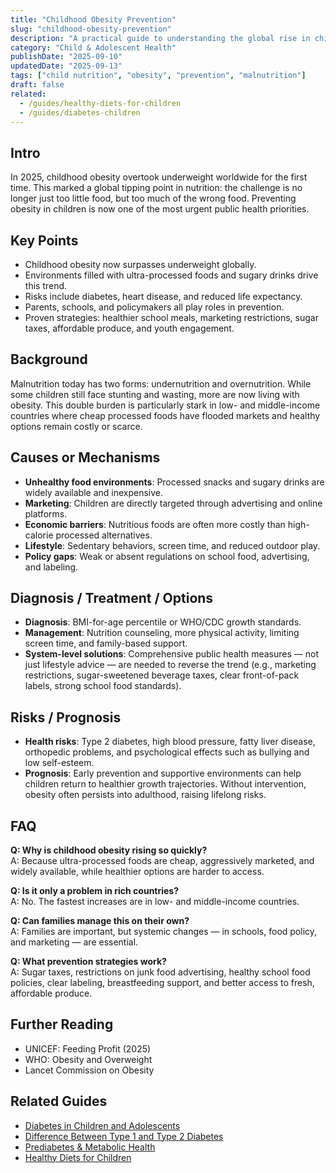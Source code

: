 ```yaml
---
title: "Childhood Obesity Prevention"
slug: "childhood-obesity-prevention"
description: "A practical guide to understanding the global rise in childhood obesity, its causes, risks, and strategies for prevention."
category: "Child & Adolescent Health"
publishDate: "2025-09-10"
updatedDate: "2025-09-13"
tags: ["child nutrition", "obesity", "prevention", "malnutrition"]
draft: false
related:
  - /guides/healthy-diets-for-children
  - /guides/diabetes-children
---
```


## Intro
In 2025, childhood obesity overtook underweight worldwide for the first time. This marked a global tipping point in nutrition: the challenge is no longer just too little food, but too much of the wrong food. Preventing obesity in children is now one of the most urgent public health priorities.

## Key Points
- Childhood obesity now surpasses underweight globally.  
- Environments filled with ultra-processed foods and sugary drinks drive this trend.  
- Risks include diabetes, heart disease, and reduced life expectancy.  
- Parents, schools, and policymakers all play roles in prevention.  
- Proven strategies: healthier school meals, marketing restrictions, sugar taxes, affordable produce, and youth engagement.  

## Background
Malnutrition today has two forms: undernutrition and overnutrition. While some children still face stunting and wasting, more are now living with obesity. This double burden is particularly stark in low- and middle-income countries where cheap processed foods have flooded markets and healthy options remain costly or scarce.

## Causes or Mechanisms
- **Unhealthy food environments**: Processed snacks and sugary drinks are widely available and inexpensive.  
- **Marketing**: Children are directly targeted through advertising and online platforms.  
- **Economic barriers**: Nutritious foods are often more costly than high-calorie processed alternatives.  
- **Lifestyle**: Sedentary behaviors, screen time, and reduced outdoor play.  
- **Policy gaps**: Weak or absent regulations on school food, advertising, and labeling.  

## Diagnosis / Treatment / Options
- **Diagnosis**: BMI-for-age percentile or WHO/CDC growth standards.  
- **Management**: Nutrition counseling, more physical activity, limiting screen time, and family-based support.  
- **System-level solutions**: Comprehensive public health measures — not just lifestyle advice — are needed to reverse the trend (e.g., marketing restrictions, sugar-sweetened beverage taxes, clear front-of-pack labels, strong school food standards).  

## Risks / Prognosis
- **Health risks**: Type 2 diabetes, high blood pressure, fatty liver disease, orthopedic problems, and psychological effects such as bullying and low self-esteem.  
- **Prognosis**: Early prevention and supportive environments can help children return to healthier growth trajectories. Without intervention, obesity often persists into adulthood, raising lifelong risks.  

## FAQ
**Q: Why is childhood obesity rising so quickly?**  
A: Because ultra-processed foods are cheap, aggressively marketed, and widely available, while healthier options are harder to access.

**Q: Is it only a problem in rich countries?**  
A: No. The fastest increases are in low- and middle-income countries.

**Q: Can families manage this on their own?**  
A: Families are important, but systemic changes — in schools, food policy, and marketing — are essential.

**Q: What prevention strategies work?**  
A: Sugar taxes, restrictions on junk food advertising, healthy school food policies, clear labeling, breastfeeding support, and better access to fresh, affordable produce.

## Further Reading
- UNICEF: Feeding Profit (2025)  
- WHO: Obesity and Overweight  
- Lancet Commission on Obesity  

## Related Guides
- [Diabetes in Children and Adolescents](/guides/diabetes-children-adolescents)  
- [Difference Between Type 1 and Type 2 Diabetes](/guides/type-1-vs-type-2-diabetes)  
- [Prediabetes & Metabolic Health](/guides/prediabetes)  
- [Healthy Diets for Children](/guides/healthy-diets-for-children)  

